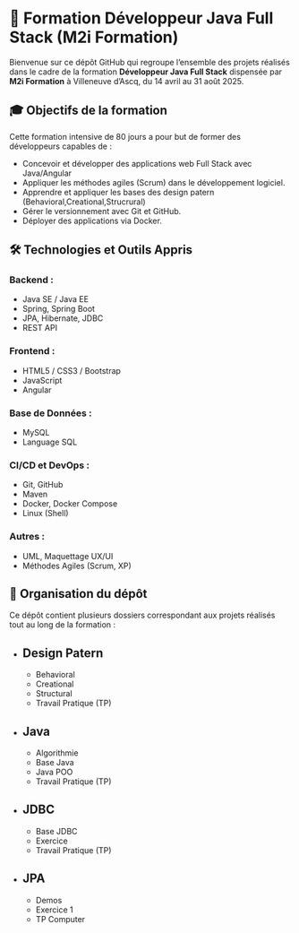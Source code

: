 # 🚀 Formation Développeur Java Full Stack (M2i Formation)

Bienvenue sur ce dépôt GitHub qui regroupe l’ensemble des projets réalisés dans le cadre de la formation **Développeur Java Full Stack** dispensée par **M2i Formation** à Villeneuve d’Ascq, du 14 avril au 31 août 2025.

## 🎓 Objectifs de la formation

Cette formation intensive de 80 jours a pour but de former des développeurs capables de :

- Concevoir et développer des applications web Full Stack avec Java/Angular
- Appliquer les méthodes agiles (Scrum) dans le développement logiciel.
- Apprendre et appliquer les bases des design patern (Behavioral,Creational,Strucrural)
- Gérer le versionnement avec Git et GitHub.
- Déployer des applications via Docker.

## 🛠️ Technologies et Outils Appris

### Backend :
- Java SE / Java EE
- Spring, Spring Boot
- JPA, Hibernate, JDBC
- REST API

### Frontend :
- HTML5 / CSS3 / Bootstrap
- JavaScript
- Angular

### Base de Données :
- MySQL
- Language SQL
### CI/CD et DevOps :
- Git, GitHub
- Maven
- Docker, Docker Compose
- Linux (Shell)

### Autres :
- UML, Maquettage UX/UI
- Méthodes Agiles (Scrum, XP)

## 📁 Organisation du dépôt

Ce dépôt contient plusieurs dossiers correspondant aux projets réalisés tout au long de la formation :

- Design Patern
    -
    - Behavioral
    - Creational
    - Structural
    - Travail Pratique (TP)
- Java
    -
    - Algorithmie
    - Base Java
    - Java POO
    - Travail Pratique (TP)
- JDBC 
    -
    - Base JDBC
    - Exercice
    - Travail Pratique (TP)
- JPA
    - 
    - Demos
    - Exercice 1
    - TP Computer

